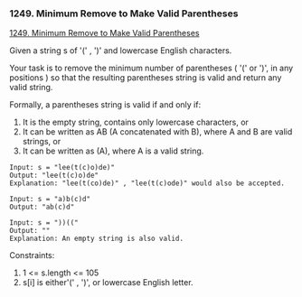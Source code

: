 ### 1249. Minimum Remove to Make Valid Parentheses

[1249. Minimum Remove to Make Valid Parentheses](https://leetcode.com/problems/minimum-remove-to-make-valid-parentheses/)

Given a string s of '(' , ')' and lowercase English characters.

Your task is to remove the minimum number of parentheses ( '(' or ')', in any positions ) so that the resulting parentheses string is valid and return any valid string.

Formally, a parentheses string is valid if and only if:

1. It is the empty string, contains only lowercase characters, or
2. It can be written as AB (A concatenated with B), where A and B are valid strings, or
3. It can be written as (A), where A is a valid string.

```
Input: s = "lee(t(c)o)de)"
Output: "lee(t(c)o)de"
Explanation: "lee(t(co)de)" , "lee(t(c)ode)" would also be accepted.
```


```
Input: s = "a)b(c)d"
Output: "ab(c)d"
```

```
Input: s = "))(("
Output: ""
Explanation: An empty string is also valid.
```

Constraints:

1. 1 <= s.length <= 105
2. s[i] is either'(' , ')', or lowercase English letter.


